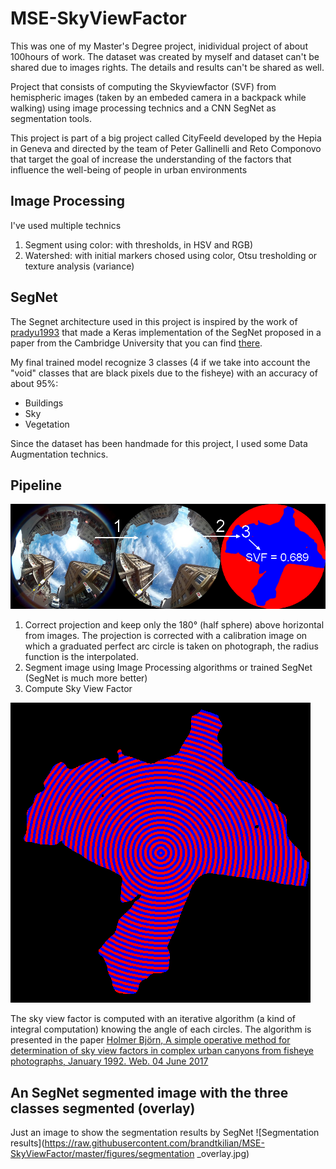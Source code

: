 # MSE-SkyViewFactor

This was one of my Master's Degree project, inidividual project of about 100hours of work. The dataset was created by myself and dataset can't be shared due to images rights. The details and results can't be shared as well.

Project that consists of computing the Skyviewfactor (SVF) from hemispheric images (taken by an embeded camera in a backpack while walking) using image processing technics and a CNN SegNet as segmentation tools.

This project is part of a big project called CityFeeld developed by the Hepia in Geneva and directed by the team of Peter
Gallinelli and Reto Componovo that target the goal of increase the understanding of the factors
that influence the well-being of people in urban environments

## Image Processing

I've used multiple technics

1. Segment using color: with thresholds, in HSV and RGB)
2. Watershed: with initial markers chosed using color, Otsu tresholding or texture analysis (variance)

## SegNet

The Segnet architecture used in this project is inspired by the work of [pradyu1993](https://github.com/pradyu1993/segnet) that made a Keras implementation of the SegNet proposed in a paper from the Cambridge University that you can find [there](http://arxiv.org/pdf/1511.00561v2.pdf).

My final trained model recognize 3 classes (4 if we take into account the "void" classes that are black pixels due to the fisheye) with an accuracy of about 95%:
* Buildings
* Sky
* Vegetation

Since the dataset has been handmade for this project, I used some Data Augmentation technics.

## Pipeline

![Pipeline](https://raw.githubusercontent.com/brandtkilian/MSE-SkyViewFactor/master/figures/pipeline.png)

1. Correct projection and keep only the 180° (half sphere) above horizontal from images. The projection is corrected with a calibration image on which a graduated perfect arc circle is taken on photograph, the radius function is the interpolated.
2. Segment image using Image Processing algorithms or trained SegNet (SegNet is much more better)
3. Compute Sky View Factor

![Sky view factor computing](https://raw.githubusercontent.com/brandtkilian/MSE-SkyViewFactor/master/figures/svf_algo.png)

The sky view factor is computed with an iterative algorithm (a kind of integral computation) knowing the angle of each circles. The algorithm is presented in the paper [Holmer Björn, A simple operative method for determination of sky
view factors in complex urban canyons from fisheye photographs, January 1992. Web. 04
June 2017](http://bit.ly/2rzb2zT)

## An SegNet segmented image with the three classes segmented (overlay)

Just an image to show the segmentation results by SegNet
![Segmentation results](https://raw.githubusercontent.com/brandtkilian/MSE-SkyViewFactor/master/figures/segmentation _overlay.jpg)




